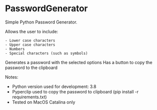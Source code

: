 # PasswordGenerator

Simple Python Password Generator.

Allows the user to include:

    - Lower case characters
    - Upper case characters
    - Numbers
    - Special characters (such as symbols)
    
Generates a password with the selected options
Has a button to copy the password to the clipboard


Notes:
* Python version used for development: 3.8
* Pyperclip used to copy the password to clipboard (pip install -r requirements.txt)
* Tested on MacOS Catalina only